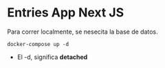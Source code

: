 # Entries App Next JS

Para correr localmente, se nesecita la base de datos.

```
docker-compose up -d

```

- El -d, significa **detached**

